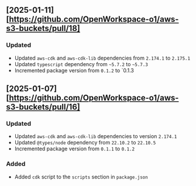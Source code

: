 ## [2025-01-11][https://github.com/OpenWorkspace-o1/aws-s3-buckets/pull/18]

### Updated
- Updated `aws-cdk` and `aws-cdk-lib` dependencies from `2.174.1` to `2.175.1`
- Updated `typescript` dependency from `~5.7.2` to `~5.7.3`
- Incremented package version from `0.1.2` to `0.1.3

## [2025-01-07][https://github.com/OpenWorkspace-o1/aws-s3-buckets/pull/16]

### Updated
- Updated `aws-cdk` and `aws-cdk-lib` dependencies to version `2.174.1`
- Updated `@types/node` dependency from `22.10.2` to `22.10.5`
- Incremented package version from `0.1.1` to `0.1.2`

### Added

- Added `cdk` script to the `scripts` section in `package.json`
